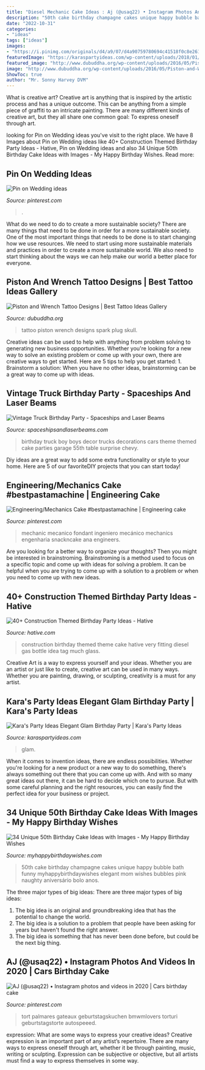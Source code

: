 ```yaml
---
title: "Diesel Mechanic Cake Ideas : Aj (@usaq22) • Instagram Photos And Videos In 2020"
description: "50th cake birthday champagne cakes unique happy bubble bath funny myhappybirthdaywishes elegant mom wishes bubbles pink naughty aniversário bolo anos"
date: "2022-10-31"
categories:
- "ideas"
tags: ["ideas"]
images:
- "https://i.pinimg.com/originals/d4/a9/07/d4a90759780694c41518f0c8e2613345.jpg"
featuredImage: "https://karaspartyideas.com/wp-content/uploads/2018/01/Elegant-Glam-Birthday-Party-via-Karas-Party-Ideas-KarasPartyIdeas.com6_-683x1024.jpg"
featured_image: "http://www.dubuddha.org/wp-content/uploads/2016/05/Piston-and-Wrench-Tattoo-Designs-by-gladeyery-510x510.jpg"
image: "http://www.dubuddha.org/wp-content/uploads/2016/05/Piston-and-Wrench-Tattoo-Designs-by-gladeyery-510x510.jpg"
ShowToc: true
author: "Mr. Sonny Harvey DVM"
---
```



What is creative art?
Creative art is anything that is inspired by the artistic process and has a unique outcome. This can be anything from a simple piece of graffiti to an intricate painting. There are many different kinds of creative art, but they all share one common goal: To express oneself through art.

	

		
looking for Pin on Wedding ideas you've visit to the right place. We have 8 Images about Pin on Wedding ideas like 40+ Construction Themed Birthday Party Ideas - Hative, Pin on Wedding ideas and also 34 Unique 50th Birthday Cake Ideas with Images - My Happy Birthday Wishes. Read more:
		
    
## Pin On Wedding Ideas

<img loading=lazy src="https://i.pinimg.com/736x/df/2b/31/df2b31af2f9bcdab5a4a40fd7ca39769.jpg" onerror="this.onerror=null;this.src='https://tse1.mm.bing.net/th?id=OIP.De15U1Mz89-8MTS3VrHD5AHaJ3&amp;pid=15.1';" alt="Pin on Wedding ideas">

_Source: pinterest.com_

>. 

	

What do we need to do to create a more sustainable society?
There are many things that need to be done in order for a more sustainable society. One of the most important things that needs to be done is to start changing how we use resources. We need to start using more sustainable materials and practices in order to create a more sustainable world. We also need to start thinking about the ways we can help make our world a better place for everyone.

    
## Piston And Wrench Tattoo Designs | Best Tattoo Ideas Gallery

<img loading=lazy src="http://www.dubuddha.org/wp-content/uploads/2016/05/Piston-and-Wrench-Tattoo-Designs-by-gladeyery-510x510.jpg" onerror="this.onerror=null;this.src='https://tse3.mm.bing.net/th?id=OIP.wtnBL1M3dCIL7lx1TkLgNQHaHa&amp;pid=15.1';" alt="Piston and Wrench Tattoo Designs | Best Tattoo Ideas Gallery">

_Source: dubuddha.org_

>tattoo piston wrench designs spark plug skull. 

	

Creative ideas can be used to help with anything from problem solving to generating new business opportunities. Whether you're looking for a new way to solve an existing problem or come up with your own, there are creative ways to get started. Here are 5 tips to help you get started: 1. Brainstorm a solution: When you have no other ideas, brainstorming can be a great way to come up with ideas.

    
## Vintage Truck Birthday Party - Spaceships And Laser Beams

<img loading=lazy src="http://spaceshipsandlaserbeams.com/wp-content/uploads/2015/09/vintage-truck-boy-birthday-party-ideas.jpg" onerror="this.onerror=null;this.src='https://tse3.mm.bing.net/th?id=OIP.pJoiS6snJ9b1JxvlBi383QHaLH&amp;pid=15.1';" alt="Vintage Truck Birthday Party - Spaceships and Laser Beams">

_Source: spaceshipsandlaserbeams.com_

>birthday truck boy boys decor trucks decorations cars theme themed cake parties garage 55th table surprise chevy. 

	

Diy ideas are a great way to add some extra functionality or style to your home. Here are 5 of our favoriteDIY projects that you can start today!

    
## Engineering/Mechanics Cake #bestpastamachine | Engineering Cake

<img loading=lazy src="https://i.pinimg.com/originals/d4/a9/07/d4a90759780694c41518f0c8e2613345.jpg" onerror="this.onerror=null;this.src='https://tse3.mm.bing.net/th?id=OIP.f32Lek-kuxC1GPWXWGCtNAHaJ6&amp;pid=15.1';" alt="Engineering/Mechanics Cake #bestpastamachine | Engineering cake">

_Source: pinterest.com_

>mechanic mecanico fondant ingeniero mecánico mechanics engenharia snackncake ana engineers. 

	

Are you looking for a better way to organize your thoughts? Then you might be interested in brainstroming. Brainstroming is a method used to focus on a specific topic and come up with ideas for solving a problem. It can be helpful when you are trying to come up with a solution to a problem or when you need to come up with new ideas.

    
## 40+ Construction Themed Birthday Party Ideas - Hative

<img loading=lazy src="https://hative.com/wp-content/uploads/2015/06/construction-birthday-party/25-construction-themed-birthday-party.jpg" onerror="this.onerror=null;this.src='https://tse4.mm.bing.net/th?id=OIP.ZWGq3KMhBdCd8lyDxY-5BwHaLH&amp;pid=15.1';" alt="40+ Construction Themed Birthday Party Ideas - Hative">

_Source: hative.com_

>construction birthday themed theme cake hative very fitting diesel gas bottle idea tag much glass. 

	

Creative Art is a way to express yourself and your ideas. Whether you are an artist or just like to create, creative art can be used in many ways. Whether you are painting, drawing, or sculpting, creativity is a must for any artist.

    
## Kara&#039;s Party Ideas Elegant Glam Birthday Party | Kara&#039;s Party Ideas

<img loading=lazy src="https://karaspartyideas.com/wp-content/uploads/2018/01/Elegant-Glam-Birthday-Party-via-Karas-Party-Ideas-KarasPartyIdeas.com6_-683x1024.jpg" onerror="this.onerror=null;this.src='https://tse3.mm.bing.net/th?id=OIP.hqDiu7odMaahwP5y1G_o-wHaLG&amp;pid=15.1';" alt="Kara&#039;s Party Ideas Elegant Glam Birthday Party | Kara&#039;s Party Ideas">

_Source: karaspartyideas.com_

>glam. 

	

When it comes to invention ideas, there are endless possibilities. Whether you're looking for a new product or a new way to do something, there's always something out there that you can come up with. And with so many great ideas out there, it can be hard to decide which one to pursue. But with some careful planning and the right resources, you can easily find the perfect idea for your business or project.

    
## 34 Unique 50th Birthday Cake Ideas With Images - My Happy Birthday Wishes

<img loading=lazy src="https://www.myhappybirthdaywishes.com/wp-content/uploads/2016/09/champagne-bubble-bath-50th-birthday-cakes.jpg" onerror="this.onerror=null;this.src='https://tse2.mm.bing.net/th?id=OIP.gcJFr15pcCAUkbDP0eWp6gHaLT&amp;pid=15.1';" alt="34 Unique 50th Birthday Cake Ideas with Images - My Happy Birthday Wishes">

_Source: myhappybirthdaywishes.com_

>50th cake birthday champagne cakes unique happy bubble bath funny myhappybirthdaywishes elegant mom wishes bubbles pink naughty aniversário bolo anos. 

	

The three major types of big ideas:
There are three major types of big ideas: 
1. The big idea is an original and groundbreaking idea that has the potential to change the world. 
2. The big idea is a solution to a problem that people have been asking for years but haven't found the right answer. 
3. The big idea is something that has never been done before, but could be the next big thing.

    
## AJ (@usaq22) • Instagram Photos And Videos In 2020 | Cars Birthday Cake

<img loading=lazy src="https://i.pinimg.com/736x/be/4c/b2/be4cb2886b7b98bcabb4dc8a91c53100.jpg" onerror="this.onerror=null;this.src='https://tse1.mm.bing.net/th?id=OIP.yTo2q3amgwvne7SrtXfCqQHaHa&amp;pid=15.1';" alt="AJ (@usaq22) • Instagram photos and videos in 2020 | Cars birthday cake">

_Source: pinterest.com_

>tort palmares gateaux geburtstagskuchen bmwmlovers torturi geburtstagstorte autospeeed. 

	

expression: What are some ways to express your creative ideas?
Creative expression is an important part of any artist’s repertoire. There are many ways to express oneself through art, whether it be through painting, music, writing or sculpting. Expression can be subjective or objective, but all artists must find a way to express themselves in some way.


